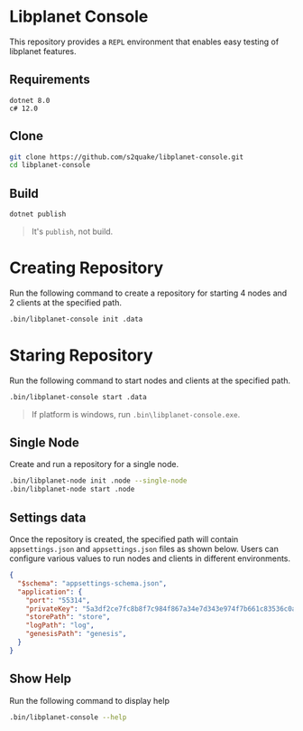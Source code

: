 # Libplanet Console

This repository provides a `REPL` environment that enables easy testing of
libplanet features.

## Requirements

```plain
dotnet 8.0
c# 12.0
```

## Clone

```sh
git clone https://github.com/s2quake/libplanet-console.git
cd libplanet-console
```

## Build

```sh
dotnet publish
```

> It's `publish`, not build.

# Creating Repository

Run the following command to create a repository for starting 4 nodes
and 2 clients at the specified path.

```sh
.bin/libplanet-console init .data
```

# Staring Repository

Run the following command to start nodes and clients at the specified path.

```sh
.bin/libplanet-console start .data
```

> If platform is windows, run `.bin\libplanet-console.exe`.

## Single Node

Create and run a repository for a single node.

```sh
.bin/libplanet-node init .node --single-node
.bin/libplanet-node start .node
```

## Settings data

Once the repository is created, the specified path will contain
`appsettings.json` and `appsettings.json` files as shown below.
Users can configure various values to run nodes and clients
in different environments.

```json
{
  "$schema": "appsettings-schema.json",
  "application": {
    "port": "55314",
    "privateKey": "5a3df2ce7fc8b8f7c984f867a34e7d343e974f7b661c83536c0a66685bdbf04a",
    "storePath": "store",
    "logPath": "log",
    "genesisPath": "genesis",
  }
}
```

## Show Help

Run the following command to display help

```sh
.bin/libplanet-console --help
```
